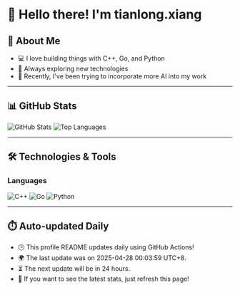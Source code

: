 # 👋 Hello there! I'm tianlong.xiang

## 🧠 About Me

- 💻 I love building things with C++, Go, and Python
- 🚀 Always exploring new technologies
- 🌱 Recently, I've been trying to incorporate more AI into my work

---

## 📊 GitHub Stats

![GitHub Stats](https://github-readme-stats-chi-one-17.vercel.app/api?username=ttf248&hide_title=true&show_icons=true&hide=contribs&line_height=24&include_all_commits=true&count_private=true&bg_color=0000&text_color=8A919F&locale=cn&role=OWNER,COLLABORATOR,ORGANIZATION_MEMBER&timstamp=1745769839)
![Top Languages](https://github-readme-stats-chi-one-17.vercel.app/api/top-langs/?username=ttf248&hide_title=true&hide=html,javascript,css&layout=compact&bg_color=0000&text_color=8A919F&locale=cn&role=OWNER,COLLABORATOR,ORGANIZATION_MEMBER&timstamp=1745769839)

---

## 🛠️ Technologies & Tools

### Languages

![C++](https://img.shields.io/badge/C++-00599C?logo=c%2b%2b&logoColor=white&style=flat-square)
![Go](https://img.shields.io/badge/Go-00ADD8?logo=go&logoColor=white&style=flat-square)
![Python](https://img.shields.io/badge/Python-3776AB?logo=python&logoColor=white&style=flat-square)

---

## ⏱️ Auto-updated Daily

- 🕒 This profile README updates daily using GitHub Actions!
- 🌍 The last update was on 2025-04-28 00:03:59 UTC+8.
- ⏳ The next update will be in 24 hours.
- 🔄 If you want to see the latest stats, just refresh this page!

